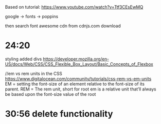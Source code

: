 Based on tutorial:
https://www.youtube.com/watch?v=Ttf3CEsEwMQ


google -> fonts -> poppins

then search
font awesome cdn
from cdnjs.com download

# 24:20
styling added divs
https://developer.mozilla.org/en-US/docs/Web/CSS/CSS_Flexible_Box_Layout/Basic_Concepts_of_Flexbox

//em vs rem units in the CSS
https://www.digitalocean.com/community/tutorials/css-rem-vs-em-units
EM = setting the font-size of an element relative to the font-size of its parent.
REM = The rem unit, short for root em is a relative unit that’ll always be based upon the font-size value of the root 

# 30:56 delete functionality
